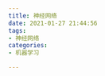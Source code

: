```yaml
---
title: 神经网络
date: 2021-01-27 21:44:56
tags:
- 神经网络
categories:
- 机器学习

---
```



<object data="./neural-networks.pdf " type="application/pdf" width="100%" height="900px">